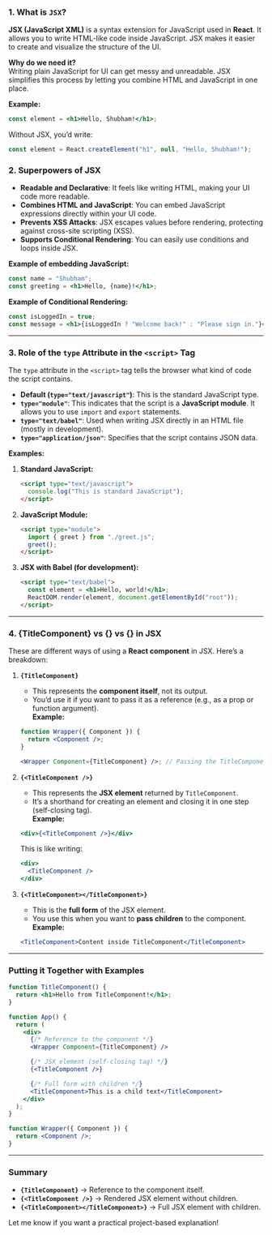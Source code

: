 ### 1. **What is `JSX`?**

**JSX (JavaScript XML)** is a syntax extension for JavaScript used in **React**. It allows you to write HTML-like code inside JavaScript. JSX makes it easier to create and visualize the structure of the UI.

**Why do we need it?**  
Writing plain JavaScript for UI can get messy and unreadable. JSX simplifies this process by letting you combine HTML and JavaScript in one place.

**Example:**

```jsx
const element = <h1>Hello, Shubham!</h1>;
```

Without JSX, you’d write:

```js
const element = React.createElement("h1", null, "Hello, Shubham!");
```

### 2. **Superpowers of JSX**

- **Readable and Declarative**: It feels like writing HTML, making your UI code more readable.
- **Combines HTML and JavaScript**: You can embed JavaScript expressions directly within your UI code.
- **Prevents XSS Attacks**: JSX escapes values before rendering, protecting against cross-site scripting (XSS).
- **Supports Conditional Rendering**: You can easily use conditions and loops inside JSX.

**Example of embedding JavaScript:**

```jsx
const name = "Shubham";
const greeting = <h1>Hello, {name}!</h1>;
```

**Example of Conditional Rendering:**

```jsx
const isLoggedIn = true;
const message = <h1>{isLoggedIn ? "Welcome back!" : "Please sign in."}</h1>;
```

---

### 3. **Role of the `type` Attribute in the `<script>` Tag**

The `type` attribute in the `<script>` tag tells the browser what kind of code the script contains.

- **Default (`type="text/javascript"`)**: This is the standard JavaScript type.
- **`type="module"`**: This indicates that the script is a **JavaScript module**. It allows you to use `import` and `export` statements.
- **`type="text/babel"`**: Used when writing JSX directly in an HTML file (mostly in development).
- **`type="application/json"`**: Specifies that the script contains JSON data.

**Examples:**

1. **Standard JavaScript:**

   ```html
   <script type="text/javascript">
     console.log("This is standard JavaScript");
   </script>
   ```

2. **JavaScript Module:**

   ```html
   <script type="module">
     import { greet } from "./greet.js";
     greet();
   </script>
   ```

3. **JSX with Babel (for development):**
   ```html
   <script type="text/babel">
     const element = <h1>Hello, world!</h1>;
     ReactDOM.render(element, document.getElementById("root"));
   </script>
   ```

---

### 4. **{TitleComponent} vs {<TitleComponent />} vs {<TitleComponent></TitleComponent>} in JSX**

These are different ways of using a **React component** in JSX. Here’s a breakdown:

1. **`{TitleComponent}`**

   - This represents the **component itself**, not its output.
   - You’d use it if you want to pass it as a reference (e.g., as a prop or function argument).  
     **Example:**

   ```jsx
   function Wrapper({ Component }) {
     return <Component />;
   }

   <Wrapper Component={TitleComponent} />; // Passing the TitleComponent reference
   ```

2. **`{<TitleComponent />}`**

   - This represents the **JSX element** returned by `TitleComponent`.
   - It’s a shorthand for creating an element and closing it in one step (self-closing tag).  
     **Example:**

   ```jsx
   <div>{<TitleComponent />}</div>
   ```

   This is like writing:

   ```jsx
   <div>
     <TitleComponent />
   </div>
   ```

3. **`{<TitleComponent></TitleComponent>}`**
   - This is the **full form** of the JSX element.
   - You use this when you want to **pass children** to the component.  
     **Example:**
   ```jsx
   <TitleComponent>Content inside TitleComponent</TitleComponent>
   ```

---

### **Putting it Together with Examples**

```jsx
function TitleComponent() {
  return <h1>Hello from TitleComponent!</h1>;
}

function App() {
  return (
    <div>
      {/* Reference to the component */}
      <Wrapper Component={TitleComponent} />

      {/* JSX element (self-closing tag) */}
      {<TitleComponent />}

      {/* Full form with children */}
      <TitleComponent>This is a child text</TitleComponent>
    </div>
  );
}

function Wrapper({ Component }) {
  return <Component />;
}
```

---

### **Summary**

- **`{TitleComponent}`** → Reference to the component itself.
- **`{<TitleComponent />}`** → Rendered JSX element without children.
- **`{<TitleComponent></TitleComponent>}`** → Full JSX element with children.

Let me know if you want a practical project-based explanation!
